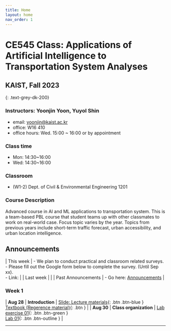 ```yaml
---
title: Home
layout: home
nav_order: 1
---
```


# **CE545 Class: 	Applications of Artificial Intelligence to Transportation System Analyses**
## KAIST, Fall 2023
{: .text-grey-dk-200}

### Instructors: Yoonjin Yoon, Yuyol Shin
- email: yoonjin@kaist.ac.kr
- office: W16 410
- office hours: Wed. 15:00 ~ 16:00 or by appointment


### Class time
 - Mon: 14:30~16:00
 - Wed: 14:30~16:00


### Classroom
  - (W1-2) Dept. of Civil & Environmental Engineering 1201



### Course	Description

Advanced course in AI and ML applications to transportation system. This is a team-based PBL course that student teams up with other classmates to work on real-world case. Focus topic varies by the year. Topics from previous years include short-term traffic forecast, urban accessibility, and urban location intelligence.



## Announcements

| This week            | - We plan to conduct practical and classroom related surveys. <br /> - Please fill out the Google form below to complete the survey. (Until Sep xx). <br /> - Link: |
| Last week            |  |
| Past Announcements   | - Go here: [Announcements](https://gwanghwanseong.github.io/ce252-trial6/index6.html) |



### Week 1

| **Aug 28**     | **Introduction**             | [Slide: Lecture materials](){: .btn .btn-blue } <br /> [Textbook (Regerence material)](){: .btn } |
| **Aug 30**     | **Class organization**       | [Lab exercise 01](){: .btn .btn-green } <br /> [Lab 01](){: .btn .btn-outline }  |




----

[^1]: [It can take up to 10 minutes for changes to your site to publish after you push the changes to GitHub](https://docs.github.com/en/pages/setting-up-a-github-pages-site-with-jekyll/creating-a-github-pages-site-with-jekyll#creating-your-site).

[Just the Docs]: https://just-the-docs.github.io/just-the-docs/
[GitHub Pages]: https://docs.github.com/en/pages
[README]: https://github.com/just-the-docs/just-the-docs-template/blob/main/README.md
[Jekyll]: https://jekyllrb.com
[GitHub Pages / Actions workflow]: https://github.blog/changelog/2022-07-27-github-pages-custom-github-actions-workflows-beta/
[use this template]: https://github.com/just-the-docs/just-the-docs-template/generate
